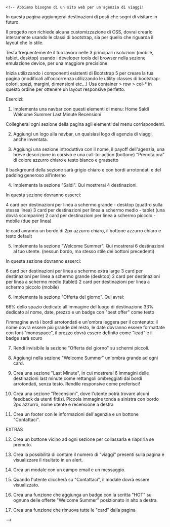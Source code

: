     <!-- Abbiamo bisogno di un sito web per un'agenzia di viaggi!

In questa pagina aggiungerai destinazioni di posti che sogni di visitare in futuro.

Il progetto non richiede alcuna customizzazione di CSS, dovrai crearlo interamente usando le classi di bootstrap, sia per quello che riguarda il layout che lo stile.


Testa frequentemente il tuo lavoro nelle 3 principali risoluzioni (mobile, tablet, desktop) usando i developer tools del browser nella sezione emulazione device, per una maggiore precisione.

Inizia utilizzando i componenti esistenti di Bootstrap 5 per creare la tua pagina (modificali all'occorrenza utilizzando le utility classes di bootstrap: colori, spazi, margini, dimensioni etc...)
Usa container > row > col-* in questo ordine per ottenere un layout responsive perfetto.

Esercizi:

1) Implementa una navbar con questi elementi di menu:
Home
Saldi
Welcome Summer
Last Minute
Recensioni

Collegherai ogni sezione della pagina agli elementi del menu corrispondenti. 

2) Aggiungi un logo alla navbar, un qualsiasi logo di agenzia di viaggi, anche inventata.

3) Aggiungi una sezione introduttiva con il nome, il payoff dell'agenzia, 
una breve descrizione in corsivo e una call-to-action (bottone) "Prenota ora" di colore azzurro chiaro e testo bianco e grassetto

Il background della sezione sarà grigio chiaro e con bordi arrotondati e del padding generoso all'interno

4) Implementa la sezione "Saldi". Qui mostrerai 4 destinazioni.

In questa sezione dovranno esserci:

4 card per destinazioni per linea a schermo grande - desktop (quattro sulla stessa linea)
3 card per destinazioni per linea a schermo medio  - tablet  (una dovrà scomparire)
2 card per destinazioni per linea a schermo piccolo - mobile (due per linea)

le card avranno un bordo di 2px azzurro chiaro, il bottone azzurro chiaro e testo default

5) Implementa la sezione "Welcome Summer". Qui mostrerai 6 destinazioni al tuo utente. (nessun bordo, ma stesso stile dei bottoni precedenti)

In questa sezione dovranno esserci:

6 card per destinazioni per linea a schermo extra large
3 card per destinazioni per linea a schermo grande (desktop)
2 card per destinazioni per linea a schermo medio (tablet)
2 card per destinazioni per linea a schermo piccolo (mobile)

6) Implementa la sezione "Offerta del giorno". Qui avrai:

66% dello spazio dedicato all'immagine del luogo di destinazione
33% dedicato al nome, date, prezzo e un badge con "best offer" come testo

l'immagine avrà i bordi arrotondati e un'ombra leggera
per il contenuto: il nome dovrà essere più grande del resto,
le date dovranno essere formattate con font "monospace",
il prezzo dovrà essere definito come "lead"
e il badge sarà scuro


7) Rendi invisibile la sezione "Offerta del giorno" su schermi piccoli.

8) Aggiungi nella sezione "Welcome Summer" un'ombra grande ad ogni card.

9) Crea una sezione "Last Minute", in cui mostrerai 6 immagini delle destinazioni last minute come rettangoli ombreggiati dai bordi arrotondati, senza testo. Rendile responsive come preferisci!

10) Crea una sezione "Recensioni", dove l'utente potrà trovare alcuni feedback da utenti fittizi. 
Piccola immagine tonda a sinistra con bordo 2px azzurro, nome utente e recensione a destra

11) Crea un footer con le informazioni dell'agenzia e un bottone "Contattaci".



EXTRAS

12) Crea un bottone vicino ad ogni sezione per collassarla e riaprirla se premuto.

13) Crea la possibilità di contare il numero di "viaggi" presenti sulla pagina e visualizzare il risultato in un alert.

14) Crea un modale con un campo email e un messaggio.

15) Quando l'utente cliccherà su "Contattaci", il modale dovrà essere visualizzato.

16) Crea una funzione che aggiunga un badge con la scritta "HOT" su ognuna delle offerte "Welcome Summer" posizionato in alto a destra.

17) Crea una funzione che rimuova tutte le "card" dalla pagina

-->